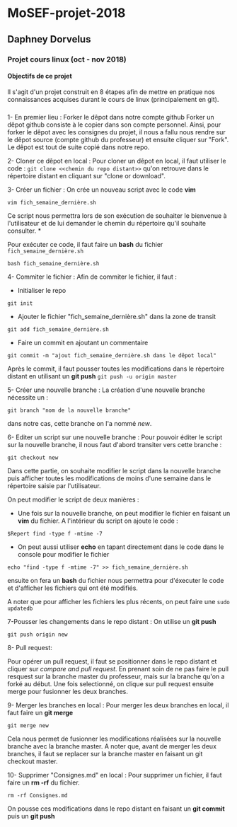 # MoSEF-projet-2018
## Daphney Dorvelus
### Projet cours linux (oct - nov 2018)

#### Objectifs de ce projet 
Il s'agit d'un projet construit en 8 étapes afin de mettre en pratique nos connaissances acquises durant le cours de linux (principalement en git). 

##### 
1- En premier lieu : Forker le dêpot dans notre compte github
Forker un dêpot github consiste à le copier dans son compte personnel. Ainsi, pour forker le dêpot avec les consignes du projet, il nous a fallu nous rendre sur le dêpot source (compte github du professeur) et ensuite cliquer sur "Fork". Le dêpot est tout de suite copié dans notre repo. 
 
2- Cloner ce dêpot en local : 
Pour cloner un dêpot en local, il faut utiliser le code :  `git clone <<chemin du repo distant>>`
qu'on retrouve dans le répertoire distant en cliquant sur "clone or download".

3- Créer un fichier :
On crée un nouveau script avec le code **vim**  

`vim fich_semaine_dernière.sh`

Ce script nous permettra lors de son exécution de souhaiter le bienvenue à l'utilisateur et de lui demander le chemin du répertoire qu'il souhaite consulter. 
              * 

Pour exécuter ce code, il faut faire un **bash** du fichier `fich_semaine_dernière.sh`
 
`bash fich_semaine_dernière.sh`

4- Commiter le fichier : 
Afin de commiter le fichier, il faut : 
* Initialiser le repo 

`git init`

* Ajouter le fichier "fich_semaine_dernière.sh" dans la zone de transit 

`git add fich_semaine_dernière.sh`

* Faire un commit en ajoutant un commentaire 

`git commit -m "ajout fich_semaine_dernière.sh dans le dêpot local" `
    
Après le commit, il faut pousser toutes les modifications dans le répertoire distant en utilisant un **git push**
`git push -u origin master`

5- Créer une nouvelle branche : 
La création d'une nouvelle branche nécessite un  :

`git branch "nom de la nouvelle branche"`
  
dans notre cas, cette branche on l'a nommé *new*. 

6- Editer un script sur une nouvelle branche :
Pour pouvoir éditer le script sur la nouvelle branche, il nous faut d'abord transiter vers cette branche :
 
`git checkout new`

Dans cette partie, on souhaite modifier le script dans la nouvelle branche puis afficher toutes les modifications de moins d'une semaine dans le répertoire saisie par l'utilisateur. 

On peut modifier le script de deux manières : 
* Une fois sur la nouvelle branche, on peut modifier le fichier en faisant un **vim** du fichier. A l'intérieur du script on ajoute le code :

`$Repert find -type f -mtime -7`
 
* On peut aussi utiliser **echo** en tapant directement dans le code dans le console pour modifier le fichier

`echo "find -type f -mtime -7" >> fich_semaine_dernière.sh`

ensuite on fera un **bash** du fichier nous permettra pour d'éxecuter le code et d'afficher les fichiers qui ont été modifiés.
 
A noter que pour afficher les fichiers les plus récents, on peut faire une `sudo updatedb`
 
7-Pousser les changements dans le repo distant :
On utilise un **git push**

`git push origin new`

8- Pull request:

Pour opérer un pull request, il faut se positionner dans le repo distant et cliquer sur *compare and pull request*. En prenant soin de ne pas faire le pull resquest sur la branche master du professeur, mais sur la branche qu'on a forké au début. Une fois selectionné, on clique sur pull request ensuite merge pour fusionner les deux branches. 

9- Merger les branches en local :
Pour merger les deux branches en local, il faut faire un **git merge**

`git merge new` 
  
Cela nous permet de fusionner les modifications réalisées sur la nouvelle branche avec la branche master. 
A noter que, avant de merger les deux branches, il faut se replacer sur la branche master en faisant un git checkout master. 

10- Supprimer "Consignes.md" en local : 
Pour supprimer un fichier, il faut faire un **rm -rf** du fichier.

`rm -rf Consignes.md`
  
On pousse ces modifications dans le repo distant en faisant un **git commit** puis un **git push**
